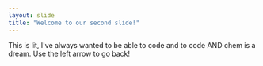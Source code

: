 ```yaml
---
layout: slide
title: "Welcome to our second slide!"
---
```

This is lit, I've always wanted to be able to code and to code AND chem is a dream.
Use the left arrow to go back!
